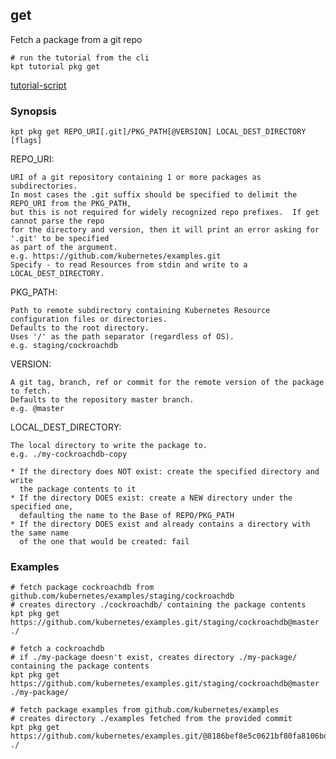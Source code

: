 ## get

Fetch a package from a git repo

<link rel="stylesheet" type="text/css" href="/kpt/gifs/asciinema-player.css" />
<asciinema-player src="/kpt/gifs/pkg-get.cast" speed="1" theme="solarized-dark" cols="100" rows="26" font-size="medium" idle-time-limit="1"></asciinema-player>
<script src="/kpt/gifs/asciinema-player.js"></script>

    # run the tutorial from the cli
    kpt tutorial pkg get

[tutorial-script]

### Synopsis

    kpt pkg get REPO_URI[.git]/PKG_PATH[@VERSION] LOCAL_DEST_DIRECTORY [flags]

  REPO_URI:

    URI of a git repository containing 1 or more packages as subdirectories.
    In most cases the .git suffix should be specified to delimit the REPO_URI from the PKG_PATH,
    but this is not required for widely recognized repo prefixes.  If get cannot parse the repo
    for the directory and version, then it will print an error asking for '.git' to be specified
    as part of the argument.
    e.g. https://github.com/kubernetes/examples.git
    Specify - to read Resources from stdin and write to a LOCAL_DEST_DIRECTORY.

  PKG_PATH:

    Path to remote subdirectory containing Kubernetes Resource configuration files or directories.
    Defaults to the root directory.
    Uses '/' as the path separator (regardless of OS).
    e.g. staging/cockroachdb

  VERSION:

    A git tag, branch, ref or commit for the remote version of the package to fetch.
    Defaults to the repository master branch.
    e.g. @master

  LOCAL_DEST_DIRECTORY:

    The local directory to write the package to.
    e.g. ./my-cockroachdb-copy

    * If the directory does NOT exist: create the specified directory and write
      the package contents to it
    * If the directory DOES exist: create a NEW directory under the specified one,
      defaulting the name to the Base of REPO/PKG_PATH
    * If the directory DOES exist and already contains a directory with the same name
      of the one that would be created: fail

### Examples

    # fetch package cockroachdb from github.com/kubernetes/examples/staging/cockroachdb
    # creates directory ./cockroachdb/ containing the package contents
    kpt pkg get https://github.com/kubernetes/examples.git/staging/cockroachdb@master ./

    # fetch a cockroachdb
    # if ./my-package doesn't exist, creates directory ./my-package/ containing the package contents
    kpt pkg get https://github.com/kubernetes/examples.git/staging/cockroachdb@master ./my-package/

    # fetch package examples from github.com/kubernetes/examples
    # creates directory ./examples fetched from the provided commit
    kpt pkg get https://github.com/kubernetes/examples.git/@8186bef8e5c0621bf80fa8106bd595aae8b62884 ./

### 

[tutorial-script]: ../gifs/pkg-get.sh
